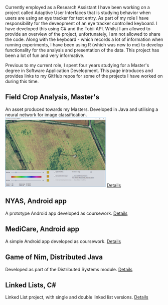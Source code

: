 Currently employed as a Research Assistant
I have been working on a project called Adaptive User Interfaces that is studying behavior when users are using an eye tracker for text entry. As part of my role I have responsibility for the deveopment of an eye tracker controlled keyboard. I have developed this using C# and the Tobii API. Whilst I am allowed to provide an overview of the project, unfortunately, I am not allowed to share the code.
Along with the keyboard - which records a lot of information when running experiments, I have been using R (which was new to me) to develop functionality for the analysis and presentation of the data. This project has been a lot of fun and very informative.

Previous to my current role, I spent four years studying for a Master's degree in Software Application Development. This page introduces and provides links to my GitHub repos for some of the projects I have worked on during this time.

## Field Crop Analysis, Master's
An asset produced towards my Masters. Developed in Java and utilising a neural network for image classification. 
<img width="320" src="https://github.com/cnicholas63/FieldCropAnalysis/blob/master/ScreenShots/FieldNoSelection.png" alt="Field no selection">
[Details](https://github.com/cnicholas63/FieldCropAnalysis)

## NYAS, Android app
A prototype Android app developed as coursework. 
[Details](https://github.com/cnicholas63/NYAS_Final)


## MediCare, Android app
A simple Android app developed as coursework.
[Details](https://github.com/cnicholas63/MyMediCare)

## Game of Nim, Distributed Java
Developed as part of the Distributed Systems module.
[Details](https://github.com/cnicholas63/GameOfNim)

## Linked Lists, C# 
Linked List project, with single and double linked list versions.
[Details](https://github.com/cnicholas63/Linked-Lists)

